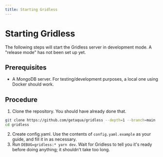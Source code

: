 ```yaml
---
title: Starting Gridless
---
```

# Starting Gridless
The following steps will start the Gridless server in development mode. A "release mode" has not been set up yet.

## Prerequisites
* A MongoDB server. For testing/development purposes, a local one using Docker should work.
<!-- TODO(bleonard252): show them what the heck this means, publish a docker-compose.yml, maybe. Speaking of, where's mine? -->

## Procedure
1. Clone the repository. You should have already done that.
```sh
git clone https://github.com/getaqua/gridless --depth=1 --branch=main
cd gridless
```
2. Create config.yaml. Use the contents of `config.yaml.example` as your guide, and fill it in as necessary.
3. Run `DEBUG=gridless:* yarn dev`. Wait for Gridless to tell you it's ready before doing anything; it shouldn't take too long.